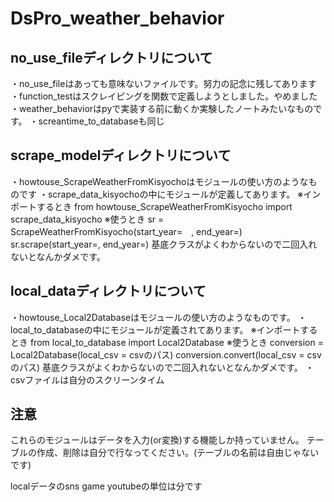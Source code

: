 # DsPro_weather_behavior

## no_use_fileディレクトリについて
・no_use_fileはあっても意味ないファイルです。努力の記念に残してあります
・function_testはスクレイピングを関数で定義しようとしました。やめました
・weather_behaviorはpyで実装する前に動くか実験したノートみたいなものです。
・screantime_to_databaseも同じ

## scrape_modelディレクトリについて
・howtouse_ScrapeWeatherFromKisyochoはモジュールの使い方のようなものです
・scrape_data_kisyochoの中にモジュールが定義してあります。
※インポートするとき
    from howtouse_ScrapeWeatherFromKisyocho import scrape_data_kisyocho
※使うとき
    sr = ScrapeWeatherFromKisyocho(start_year=　, end_year=)
    sr.scrape(start_year=, end_year=)
    基底クラスがよくわからないので二回入れないとなんかダメです。

## local_dataディレクトリについて
・howtouse_Local2Databaseはモジュールの使い方のようなものです。
・local_to_databaseの中にモジュールが定義されてあります。
※インポートするとき
    from local_to_database import Local2Database
※使うとき
    conversion = Local2Database(local_csv = csvのパス)
    conversion.convert(local_csv = csvのパス)
    基底クラスがよくわからないので二回入れないとなんかダメです。
・csvファイルは自分のスクリーンタイム

## 注意
これらのモジュールはデータを入力(or変換)する機能しか持っていません。
テーブルの作成、削除は自分で行なってください。(テーブルの名前は自由じゃないです)

localデータのsns game youtubeの単位は分です